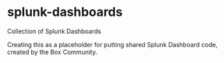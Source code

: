 # splunk-dashboards
Collection of Splunk Dashboards

Creating this as a placeholder for putting shared Splunk Dashboard code, created by the Box Community.
